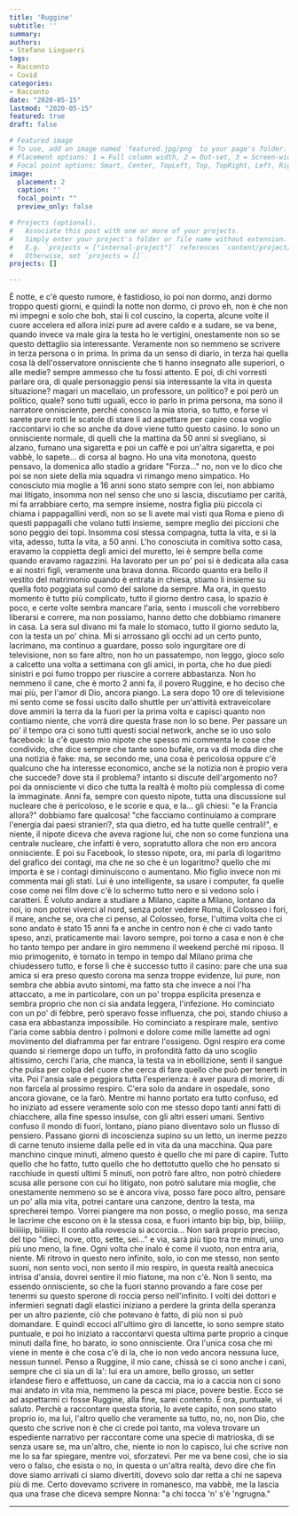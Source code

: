 ```yaml
---
title: 'Ruggine'
subtitle: ''
summary: 
authors:
- Stefano Linguerri
tags:
- Racconto
- Covid
categories:
- Racconto
date: "2020-05-15"
lastmod: "2020-05-15"
featured: true
draft: false

# Featured image
# To use, add an image named `featured.jpg/png` to your page's folder.
# Placement options: 1 = Full column width, 2 = Out-set, 3 = Screen-width
# Focal point options: Smart, Center, TopLeft, Top, TopRight, Left, Right, BottomLeft, Bottom, BottomRight
image:
  placement: 2
  caption: ''
  focal_point: ""
  preview_only: false

# Projects (optional).
#   Associate this post with one or more of your projects.
#   Simply enter your project's folder or file name without extension.
#   E.g. `projects = ["internal-project"]` references `content/project/deep-learning/index.md`.
#   Otherwise, set `projects = []`.
projects: []

---
```


È notte, e c'è questo rumore, è fastidioso, io poi non dormo, anzi dormo troppo questi giorni, e quindi la notte non dormo, ci provo eh, non è che non mi impegni e solo che boh, stai li col cuscino, la coperta, alcune volte il cuore accelera ed allora inizi pure ad avere caldo e a sudare, se va bene, quando invece va male gira la testa ho le vertigini, onestamente non so se questo dettaglio sia interessante. Veramente non so nemmeno se scrivere in terza persona o in prima.  In prima da un senso di diario, in terza hai quella cosa là dell'osservatore onnisciente che ti hanno insegnato alle superiori, o alle medie? sempre ammesso che tu fossi attento. E poi, di chi vorresti parlare ora, di quale personaggio pensi sia interessante la vita in questa situazione? magari un macellaio, un professore, un politico? e poi però un politico, quale? sono tutti uguali, ecco io parlo in prima persona, ma sono il narratore onnisciente, perché conosco la mia storia, so tutto, e forse vi sarete pure rotti le scatole di stare li ad aspettare per capire cosa voglio raccontarvi io che so anche da dove viene tutto questo casino.
Io sono un onnisciente normale, di quelli che la mattina da 50 anni si svegliano, si alzano, fumano una sigaretta e poi un caffè e poi un'altra sigaretta, e poi vabbè, lo sapete... di corsa al bagno. Ho una vita monotona, questo pensavo, la domenica allo stadio a gridare "Forza..." no, non ve lo dico che poi se non siete della mia squadra vi rimango meno simpatico. 
Ho conosciuto mia moglie a 16 anni sono stato sempre con lei, non abbiamo mai litigato, insomma non nel senso che uno si lascia, discutiamo per carità, mi fa arrabbiare certo, ma sempre insieme, nostra figlia più piccola ci chiama i pappagallini verdi, non so se li avete mai visti qua Roma e pieno di questi pappagalli che volano tutti insieme, sempre meglio dei piccioni che sono peggio dei topi. Insomma così stessa compagna, tutta la vita, e si la vita, adesso, tutta la vita, a 50 anni.
L'ho conosciuta in comitiva sotto casa, eravamo la coppietta degli amici del muretto, lei è sempre bella come quando eravamo ragazzini. Ha lavorato per un po' poi si è dedicata alla casa e ai nostri figli, veramente una brava donna.
Ricordo quanto era bello il vestito del matrimonio quando è entrata in chiesa, stiamo li insieme su quella foto poggiata sul comò del salone da sempre.
Ma ora, in questo momento è tutto più complicato, tutto il giorno dentro casa, lo spazio è poco, e certe volte sembra mancare l'aria, sento i muscoli che vorrebbero liberarsi e correre, ma non possiamo, hanno detto che dobbiamo rimanere in casa.
La sera sul divano mi fa male lo stomaco, tutto il giorno seduto la, con la testa un po' china. Mi si arrossano gli occhi ad un certo punto, lacrimano, ma continuo a guardare, posso solo ingurgitare ore di televisione, non so fare altro, non ho un passatempo, non leggo,  gioco solo a calcetto una volta a settimana con gli amici, in porta, che ho due piedi sinistri e poi fumo troppo per riuscire a correre abbastanza.
Non ho nemmeno il cane, che è morto 2 anni fa, il povero Ruggine, e ho deciso che mai più, per l'amor di Dio, ancora piango.
La sera dopo 10 ore di televisione  mi sento come se fossi uscito dallo shuttle per un'attività extraveicolare dove ammiri la terra da la fuori per la prima volta e capisci quanto non contiamo niente, che vorrà dire questa frase non lo so bene.
Per passare un po' il tempo ora ci sono tutti questi social network, anche se io uso solo facebook: la c'è questo mio nipote che spesso mi commenta le cose che condivido, che dice sempre che tante sono bufale, ora va di moda dire che una notizia è fake: ma, se secondo me, una cosa è pericolosa oppure c'è qualcuno che ha interesse economico, anche se la notizia non è propio vera che succede? dove sta il problema? intanto si discute dell'argomento no? poi da onnisciente vi dico che tutta la realtà è molto più complessa di come la immaginate. 
Anni fa, sempre con questo nipote, tutta una discussione sul nucleare che è pericoloso, e le scorie e qua, e la... gli chiesi: "e la Francia allora?" dobbiamo fare qualcosa! "che facciamo continuiamo a comprare l'energia dai paesi stranieri?, sta qua dietro, ed ha tutte quelle centrali!", e niente, il nipote diceva che aveva ragione lui, che non so come funziona una centrale nucleare, che infatti è vero, sopratutto allora che non ero ancora onnisciente. 
E poi su Facebook, lo stesso nipote, ora, mi parla di logaritmo del grafico dei contagi, ma che ne so che è un logaritmo? quello che mi importa è se i contagi diminuiscono o aumentano.
Mio figlio invece non mi commenta mai gli stati. Lui è uno intelligente, sa usare i computer, fa quelle cose come nei film dove c'è lo schermo tutto nero e si vedono solo i caratteri. È voluto andare a studiare a Milano, capite a Milano, lontano da noi, io non potrei viverci al nord, senza poter vedere Roma, il Colosseo i fori, il mare, anche se, ora che ci penso, al Colosseo, forse, l'ultima volta che ci sono andato è stato 15 anni fa e anche in centro non è che ci vado tanto speso, anzi, praticamente mai: lavoro sempre, poi torno a casa e non è che ho tanto tempo per andare in giro nemmeno il weekend perchè mi riposo.
Il mio primogenito, è tornato in tempo in tempo dal Milano prima che chiudessero tutto, e forse lì che è successo tutto il casino: pare che una sua amica si era preso questo corona ma senza troppe evidenze, lui pure, non sembra che abbia avuto sintomi, ma fatto sta che invece a noi l'ha attaccato, a me in particolare, con un po' troppa esplicita presenza e sembra proprio che non ci sia andata leggera, l'infezione. 
Ho cominciato con un po' di febbre, però speravo fosse influenza, che poi, stando chiuso a casa era abbastanza impossibile. Ho cominciato a respirare male, sentivo l'aria come sabbia dentro i polmoni e dolore come mille lamette ad ogni movimento del diaframma per far entrare l'ossigeno. Ogni respiro era come quando si riemerge dopo un tuffo, in profondità fatto da uno scoglio altissimo, cerchi l'aria, che manca, la testa va in ebollizione, senti il sangue che pulsa per colpa del cuore che cerca di fare quello che può per tenerti in vita. Poi l'ansia sale e peggiora tutta l'esperienza: è aver paura di morire, di non farcela al prossimo respiro. 
C'era solo da andare in ospedale, sono ancora giovane, ce la farò. Mentre mi hanno portato era tutto confuso, ed ho iniziato ad essere veramente solo con me stesso dopo tanti anni fatti di chiacchere, alla fine spesso insulse, con gli altri esseri umani. Sentivo confuso il mondo di fuori, lontano, piano piano diventavo solo un flusso di pensiero.
Passano giorni di incoscienza supino su un letto, un inerme pezzo di carne tenuto insieme dalla pelle ed in vita da una macchina. Qua pare manchino cinque minuti, almeno questo è quello che mi pare di capire. Tutto quello che ho fatto, tutto quello che ho dettotutto quello che ho pensato si racchiude in questi ultimi 5 minuti, non potrò fare altro, non potrò chiedere scusa alle persone con cui ho litigato, non potrò salutare mia moglie, che onestamente nemmeno so se è ancora viva, posso fare poco altro, pensare un po' alla mia vita, potrei cantare una canzone, dentro la testa, ma sprecherei tempo. Vorrei piangere ma non posso, o meglio posso, ma senza le lacrime che escono on è la stessa cosa, e fuori intanto bip bip, bip, biiiiip, biiiiiip, biiiiiiip. 
Il conto alla rovescia si accorcia... Non sarà proprio preciso, del tipo "dieci, nove, otto, sette, sei..." e via, sarà più tipo tra tre minuti, uno più uno meno, la fine. Ogni volta che inalo è come il vuoto, non entra aria, niente. Mi ritrovo in questo nero infinito, solo, io con me stesso, non sento suoni, non sento voci, non sento il mio respiro, in questa realtà anecoica intrisa d'ansia, dovrei sentire il mio fiatone, ma non c'è.
Non li sento, ma essendo onnisciente, so che la fuori stanno provando a fare cose per tenermi su questo sperone di roccia perso nell'infinito. 
I volti dei dottori e infermieri segnati dagli elastici iniziano a perdere la grinta della speranza per un altro paziente, ciò che potevano è fatto, di più non si può domandare.
E quindi eccoci all'ultimo giro di lancette, io sono sempre stato puntuale, e poi ho iniziato a raccontarvi questa ultima parte proprio a cinque minuti dalla fine, ho barato, io sono onnisciente. Ora l'unica cosa che mi viene in mente è che cosa c'è di la, che io non vedo ancora nessuna luce, nessun tunnel. Penso a Ruggine, il mio cane, chissà se ci sono anche i cani, sempre che ci sia un di la': lui era un amore, bello grosso, un setter irlandese fiero e affettuoso, un cane da caccia, ma io a caccia non ci sono mai andato in vita mia, nemmeno la pesca mi piace, povere bestie. Ecco se ad aspettarmi ci fosse Ruggine, alla fine, sarei contento. È ora, puntuale, vi saluto.
Perchè a raccontare questa storia, lo avete capito, non sono stato proprio io, ma lui, l'altro quello che veramente sa tutto, no, no, non Dio, che questo che scrive non è che ci crede poi tanto, ma voleva trovare un espediente narrativo per raccontare come una specie di matrioska, di se senza usare se, ma un'altro, che, niente io non lo capisco, lui che scrive non me lo sa far spiegare, mentre voi, sforzatevi.
Per me va bene così, che io sia vero o falso, che esista o no, in questa o un'altra realtà, devo dire che fin dove siamo arrivati ci siamo divertiti, dovevo solo dar retta a chi ne sapeva più di me. Certo dovevamo scrivere in romanesco, ma vabbè, me la lascia qua una frase che diceva sempre Nonna: "a chi tocca 'n' s'è 'ngrugna."

---
